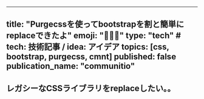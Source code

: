 
---
title: "Purgecssを使ってbootstrapを割と簡単にreplaceできたよ"
emoji: "🤵🏻‍♂️"
type: "tech" # tech: 技術記事 / idea: アイデア
topics: [css, bootstrap, purgecss, cmnt]
published: false
publication_name: "communitio"
---

## レガシーなCSSライブラリをreplaceしたい。。